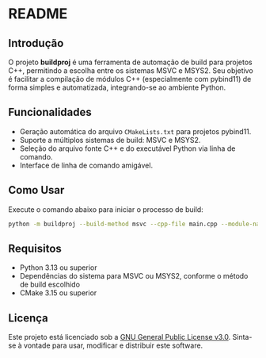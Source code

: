 # README

## Introdução

O projeto **buildproj** é uma ferramenta de automação de build para projetos C++,
permitindo a escolha entre os sistemas MSVC e MSYS2. Seu objetivo é facilitar a
compilação de módulos C++ (especialmente com pybind11) de forma simples e
automatizada, integrando-se ao ambiente Python.

## Funcionalidades

- Geração automática do arquivo `CMakeLists.txt` para projetos pybind11.
- Suporte a múltiplos sistemas de build: MSVC e MSYS2.
- Seleção do arquivo fonte C++ e do executável Python via linha de comando.
- Interface de linha de comando amigável.

## Como Usar

Execute o comando abaixo para iniciar o processo de build:

```sh
python -m buildproj --build-method msvc --cpp-file main.cpp --module-name meu_modulo
```

## Requisitos

- Python 3.13 ou superior
- Dependências do sistema para MSVC ou MSYS2, conforme o método de build escolhido
- CMake 3.15 ou superior

## Licença

Este projeto está licenciado sob a [GNU General Public License v3.0](./LICENSE). Sinta-se à vontade para usar, modificar e distribuir este software.
